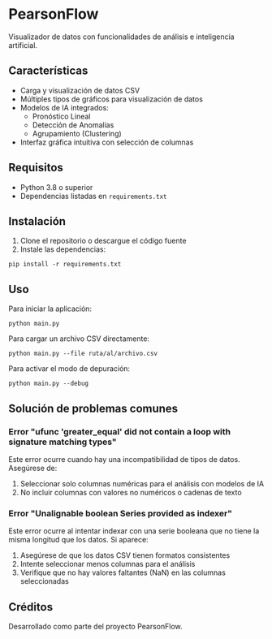 # PearsonFlow

Visualizador de datos con funcionalidades de análisis e inteligencia artificial.

## Características

- Carga y visualización de datos CSV
- Múltiples tipos de gráficos para visualización de datos
- Modelos de IA integrados:
  - Pronóstico Lineal
  - Detección de Anomalías
  - Agrupamiento (Clustering)
- Interfaz gráfica intuitiva con selección de columnas

## Requisitos

- Python 3.8 o superior
- Dependencias listadas en `requirements.txt`

## Instalación

1. Clone el repositorio o descargue el código fuente
2. Instale las dependencias:

```
pip install -r requirements.txt
```

## Uso

Para iniciar la aplicación:

```
python main.py
```

Para cargar un archivo CSV directamente:

```
python main.py --file ruta/al/archivo.csv
```

Para activar el modo de depuración:

```
python main.py --debug
```

## Solución de problemas comunes

### Error "ufunc 'greater_equal' did not contain a loop with signature matching types"

Este error ocurre cuando hay una incompatibilidad de tipos de datos. Asegúrese de:

1. Seleccionar solo columnas numéricas para el análisis con modelos de IA
2. No incluir columnas con valores no numéricos o cadenas de texto

### Error "Unalignable boolean Series provided as indexer"

Este error ocurre al intentar indexar con una serie booleana que no tiene la misma longitud que los datos. Si aparece:

1. Asegúrese de que los datos CSV tienen formatos consistentes
2. Intente seleccionar menos columnas para el análisis
3. Verifique que no hay valores faltantes (NaN) en las columnas seleccionadas

## Créditos

Desarrollado como parte del proyecto PearsonFlow.
